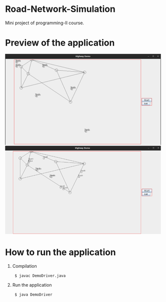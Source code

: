# Road-Network-Simulation
Mini project of programming-II course.

# Preview of the application
<img src="assets/1.png" width="1000">
<img src="assets/2.png" width="1000">

# How to run the application
1. Compilation

        $ javac DemoDriver.java      
        
2. Run the application

        $ java DemoDriver
